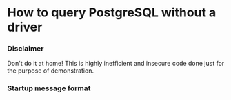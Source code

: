 # How to query PostgreSQL without a driver

### Disclaimer
Don't do it at home!
This is highly inefficient and insecure code done just for the purpose of demonstration.

### Startup message format
```

```
